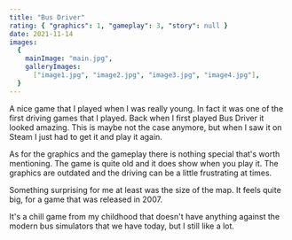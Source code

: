 ```yaml
---
title: "Bus Driver"
rating: { "graphics": 1, "gameplay": 3, "story": null }
date: 2021-11-14
images:
  {
    mainImage: "main.jpg",
    galleryImages:
      ["image1.jpg", "image2.jpg", "image3.jpg", "image4.jpg"],
  }
---
```


A nice game that I played when I was really young. In fact it was one of the first driving games that I played. Back when I first played Bus Driver it looked amazing. This is maybe not the case anymore, but when I saw it on Steam I just had to get it and play it again.

As for the graphics and the gameplay there is nothing special that's worth mentioning. The game is quite old and it does show when you play it. The graphics are outdated and the driving can be a little frustrating at times.

Something surprising for me at least was the size of the map. It feels quite big, for a game that was released in 2007.

It's a chill game from my childhood that doesn't have anything against the modern bus simulators that we have today, but I still like a lot.